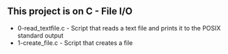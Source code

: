 ## This project is on C - File I/O
+ 0-read_textfile.c - Script that reads a text file and prints it to the POSIX standard output
+ 1-create_file.c - Script that creates a file

